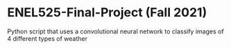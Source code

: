 # ENEL525-Final-Project (Fall 2021)
Python script that uses a convolutional neural network to classify images of 4 different types of weather
